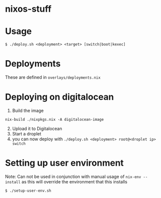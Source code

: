 # nixos-stuff

# Usage
```
$ ./deploy.sh <deployment> <target> [switch|boot|kexec]
```

# Deployments
These are defined in `overlays/deployments.nix`


# Deploying on digitalocean

1. Build the image
```
nix-build ./nixpkgs.nix -A digitalocean-image
```

2. Upload it to Digitalocean
3. Start a droplet
4. you can now deploy with `./deploy.sh <deployment> root@<droplet ip> switch`


# Setting up user environment

Note: Can not be used in conjunction with manual usage of `nix-env --install` as
this will override the environment that this installs

```
$ ./setup-user-env.sh
```
